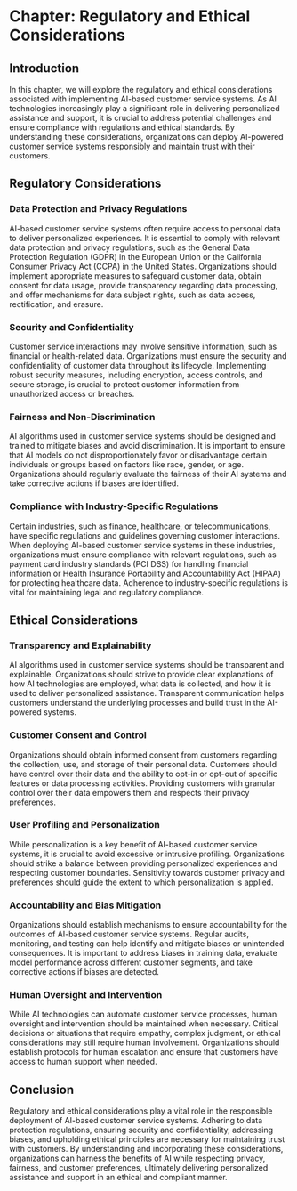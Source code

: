 Chapter: Regulatory and Ethical Considerations
==============================================

Introduction
------------

In this chapter, we will explore the regulatory and ethical considerations associated with implementing AI-based customer service systems. As AI technologies increasingly play a significant role in delivering personalized assistance and support, it is crucial to address potential challenges and ensure compliance with regulations and ethical standards. By understanding these considerations, organizations can deploy AI-powered customer service systems responsibly and maintain trust with their customers.

Regulatory Considerations
-------------------------

### Data Protection and Privacy Regulations

AI-based customer service systems often require access to personal data to deliver personalized experiences. It is essential to comply with relevant data protection and privacy regulations, such as the General Data Protection Regulation (GDPR) in the European Union or the California Consumer Privacy Act (CCPA) in the United States. Organizations should implement appropriate measures to safeguard customer data, obtain consent for data usage, provide transparency regarding data processing, and offer mechanisms for data subject rights, such as data access, rectification, and erasure.

### Security and Confidentiality

Customer service interactions may involve sensitive information, such as financial or health-related data. Organizations must ensure the security and confidentiality of customer data throughout its lifecycle. Implementing robust security measures, including encryption, access controls, and secure storage, is crucial to protect customer information from unauthorized access or breaches.

### Fairness and Non-Discrimination

AI algorithms used in customer service systems should be designed and trained to mitigate biases and avoid discrimination. It is important to ensure that AI models do not disproportionately favor or disadvantage certain individuals or groups based on factors like race, gender, or age. Organizations should regularly evaluate the fairness of their AI systems and take corrective actions if biases are identified.

### Compliance with Industry-Specific Regulations

Certain industries, such as finance, healthcare, or telecommunications, have specific regulations and guidelines governing customer interactions. When deploying AI-based customer service systems in these industries, organizations must ensure compliance with relevant regulations, such as payment card industry standards (PCI DSS) for handling financial information or Health Insurance Portability and Accountability Act (HIPAA) for protecting healthcare data. Adherence to industry-specific regulations is vital for maintaining legal and regulatory compliance.

Ethical Considerations
----------------------

### Transparency and Explainability

AI algorithms used in customer service systems should be transparent and explainable. Organizations should strive to provide clear explanations of how AI technologies are employed, what data is collected, and how it is used to deliver personalized assistance. Transparent communication helps customers understand the underlying processes and build trust in the AI-powered systems.

### Customer Consent and Control

Organizations should obtain informed consent from customers regarding the collection, use, and storage of their personal data. Customers should have control over their data and the ability to opt-in or opt-out of specific features or data processing activities. Providing customers with granular control over their data empowers them and respects their privacy preferences.

### User Profiling and Personalization

While personalization is a key benefit of AI-based customer service systems, it is crucial to avoid excessive or intrusive profiling. Organizations should strike a balance between providing personalized experiences and respecting customer boundaries. Sensitivity towards customer privacy and preferences should guide the extent to which personalization is applied.

### Accountability and Bias Mitigation

Organizations should establish mechanisms to ensure accountability for the outcomes of AI-based customer service systems. Regular audits, monitoring, and testing can help identify and mitigate biases or unintended consequences. It is important to address biases in training data, evaluate model performance across different customer segments, and take corrective actions if biases are detected.

### Human Oversight and Intervention

While AI technologies can automate customer service processes, human oversight and intervention should be maintained when necessary. Critical decisions or situations that require empathy, complex judgment, or ethical considerations may still require human involvement. Organizations should establish protocols for human escalation and ensure that customers have access to human support when needed.

Conclusion
----------

Regulatory and ethical considerations play a vital role in the responsible deployment of AI-based customer service systems. Adhering to data protection regulations, ensuring security and confidentiality, addressing biases, and upholding ethical principles are necessary for maintaining trust with customers. By understanding and incorporating these considerations, organizations can harness the benefits of AI while respecting privacy, fairness, and customer preferences, ultimately delivering personalized assistance and support in an ethical and compliant manner.
